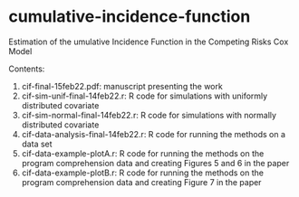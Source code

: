 # cumulative-incidence-function
Estimation of the umulative Incidence Function in the Competing Risks Cox Model

Contents:

1. cif-final-15feb22.pdf: manuscript presenting the work
2. cif-sim-unif-final-14feb22.r: R code for simulations with uniformly distributed covariate
3. cif-sim-normal-final-14feb22.r: R code for simulations with normally distributed covariate
4. cif-data-analysis-final-14feb22.r: R code for running the methods on a data set
5. cif-data-example-plotA.r: R code for running the methods on the program comprehension data and creating Figures 5 and 6 in the paper
6. cif-data-example-plotB.r: R code for running the methods on the program comprehension data and creating Figure 7 in the paper

